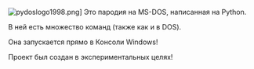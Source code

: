 ![pydoslogo1998.png](https://i.postimg.cc/DZMKGqy5/pydor.png)]
Это пародия на MS-DOS, написанная на Python.

В ней есть множество команд (также как и в DOS).

Она запускается прямо в Консоли Windows!

Проект был создан в экспериментальных целях!

